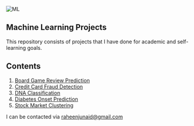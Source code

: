 ![ML](https://user-images.githubusercontent.com/77233162/133892063-fb044e36-e303-4c46-9b05-53450b5c920d.jpg)


## Machine Learning Projects

This repository consists of projects that I have done for academic and self-learning goals.

## Contents
1. [Board Game Review Prediction](https://github.com/raheenjw/ML-Projects/tree/main/Board%20Game%20Review%20Prediction)
2. [Credit Card Fraud Detection](https://github.com/raheenjw/ML-Projects/tree/main/Credit%20Card%20Fraud%20Detection)
3. [DNA Classification](https://github.com/raheenjw/ML-Projects/tree/main/DNA%20Classification)
4. [Diabetes Onset Prediction](https://github.com/raheenjw/ML-Projects/tree/main/Diabetes%20Onset%20Prediction)
5. [Stock Market Clustering](https://github.com/raheenjw/ML-Projects/tree/main/Stock%20Market%20Clustering)



I can be contacted via raheenjunaid@gmail.com
